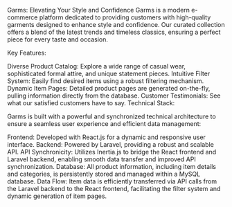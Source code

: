 Garms: Elevating Your Style and Confidence
Garms is a modern e-commerce platform dedicated to providing customers with high-quality garments designed to enhance style and confidence. Our curated collection offers a blend of the latest trends and timeless classics, ensuring a perfect piece for every taste and occasion.

Key Features:

Diverse Product Catalog: Explore a wide range of casual wear, sophisticated formal attire, and unique statement pieces.
Intuitive Filter System: Easily find desired items using a robust filtering mechanism.
Dynamic Item Pages: Detailed product pages are generated on-the-fly, pulling information directly from the database.
Customer Testimonials: See what our satisfied customers have to say.
Technical Stack:

Garms is built with a powerful and synchronized technical architecture to ensure a seamless user experience and efficient data management:

Frontend: Developed with React.js for a dynamic and responsive user interface.
Backend: Powered by Laravel, providing a robust and scalable API.
API Synchronicity: Utilizes Inertia.js to bridge the React frontend and Laravel backend, enabling smooth data transfer and improved API synchronization.
Database: All product information, including item details and categories, is persistently stored and managed within a MySQL database.
Data Flow: Item data is efficiently transferred via API calls from the Laravel backend to the React frontend, facilitating the filter system and dynamic generation of item pages.
